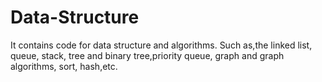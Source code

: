 # Data-Structure
It contains code for data structure and algorithms. Such as,the linked list, queue, stack, tree and binary tree,priority queue,
graph and graph algorithms, sort, hash,etc.

